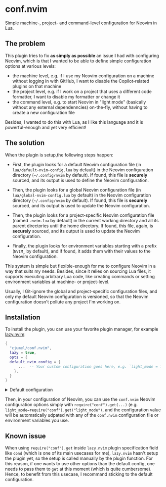 # conf.nvim

Simple machine-, project- and command-level configuration for Neovim in Lua.

## The problem

This plugin tries to fix **as simply as possible** an issue I had with configuring Neovim, which is
that I wanted to be able to define simple configuration options at various levels:

- the machine level, e.g. if I use my Neovim configuration on a machine without logging in with
  GitHub, I want to disable the Copilot-related plugins on that machine
- the project level, e.g. if I work on a project that uses a different code formatter, I want to
  disable my formatter or change it
- the command level, e.g. to start Neovim in "light mode" (basically without any external
  dependenncies) on-the-fly, without having to create a new configuration file

Besides, I wanted to do this with Lua, as I like this language and it is powerful-enough and yet
very efficient!

## The solution

When the plugin is setup,the following steps happen:

- First, the plugin looks for a default Neovim configuration file (in `lua/default-nvim-config.lua`
  by default) in the Neovim configuration directory (`~/.config/nvim` by default). If found, this
  file is **securely** sourced, and its output is used to define the Neovim configuration.

- Then, the plugin looks for a global Neovim configuration file (in `lua/global-nvim-config.lua` by
  default) in the Neovim configuration directory (`~/.config/nvim` by default). If found, this file
  is **securely** sourced, and its output is used to update the Neovim configuration.

- Then, the plugin looks for a project-specific Neovim configuration file (named `.nvim.lua` by
  default) in the current working directory and all its parent directories until the home directory.
  If found, this file, again, is **securely** sourced, and its output is used to update the Neovim
  configuration.

- Finally, the plugin looks for environment variables starting with a prefix (`NVIM_` by default),
  and if found, it adds them with their values to the Neovim configuration.

This system is simple but flexible-enough for me to configure Neovim in a way that suits my needs.
Besides, since it relies on sourcing Lua files, it supports executing arbitrary Lua code, like
creating commands or setting environment variables at machine- or project-level.

Usually, I Git-ignore the global and project-specific configuration files, and only my default
Neovim configuration is versioned, so that the Neovim configuration doesn't pollute any project I'm
working on.

## Installation

To install the plugin, you can use your favorite plugin manager, for example
[lazy.nvim](https://github.com/folke/lazy.nvim):

```lua
{
  "cjumel/conf.nvim",
  lazy = true,
  opts = {
  default_nvim_config = {
      ...  -- Your custom configuration goes here, e.g. `light_mode = false`
    },
  }
}
```

<details>
<summary>Default configuration</summary>

```lua
 {
  -- The path were to look for the default Neovim configuration inside the Neovim configuration
  -- directory
  default_config_path = "lua/conf-default.lua",
  -- The path were to look for the global Neovim configuration inside the Neovim configuration
  -- directory
  global_config_path = "lua/conf-global.lua",
  -- The name to look for the project-level configuration file, from the current working directory
  -- upward until the home directory
  project_config_name = ".nvim.lua",
  -- The prefix for environment variables to consider as Neovim configuration
  env_var_prefix = "NVIM_",
  -- The default Neovim configuration
  default_nvim_config = {},
}
```

</details>

Then, in your configuration of Neovim, you can use the `conf.nvim` Neovim configuration options
simply with `require("conf").get(...)` (e.g. `light_mode=require("conf").get("light_mode")`, and the
configuration value will be automatically udpated with any of the `conf.nvim` configuration file or
environment variables you use.

## Known issue

When using `require("conf").get` inside `lazy.nvim` plugin specification field like `cond` (which is
one of its main usecases for me), `lazy.nvim` hasn't setup the plugin yet, so the setup is called
manually by the plugin function. For this reason, if one wants to use other options than the default
config, one needs to pass them to `get` at this moment (which is quite cumbersome). Hence, to
benefit from this usecase, I recommand sticking to the default configuration.
